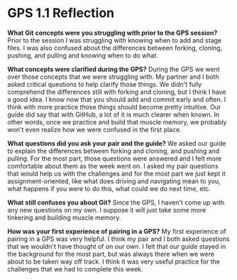 # GPS 1.1 Reflection

**What Git concepts were you struggling with prior to the GPS session?**
Prior to the session I was struggling with knowing when to add and stage files. I was also confused about the differences between forking, cloning, pushing, and pulling and knowing when to do what.

**What concepts were clarified during the GPS?**
During the GPS we went over those concepts that we were struggling with. My partner and I both asked critical questions to help clarify those things. We didn't fully comprehend the differences still with forking and cloning, but I think I have a good idea. I know now that you should add and commit early and often. I think with more practice those things should become pretty intuitive. Our guide did say that with GitHub, a lot of it is much clearer when known. In other words, once we practice and build that muscle memory, we probably won't even realize how we were confused in the first place.

**What questions did you ask your pair and the guide?**
We asked our guide to explain the differences between forking and cloning, and pushing and pulling. For the most part, those questions were answered and I felt more comfortable about them as the week went on. I asked my pair questions that would help us with the challenges and for the most part we just kept it assignment-oriented, like what does driving and navigating mean to you, what happens if you were to do this, what could we do next time, etc.

**What still confuses you about Git?**
Since the GPS, I haven't come up with any new questions on my own. I suppose it will just take some more tinkering and building muscle memory.

**How was your first experience of pairing in a GPS?**
My first experience of pairing in a GPS was very helpful. I think my pair and I both asked questions that we wouldn't have thought of on our own. I felt that our guide stayed in the background for the most part, but was always there when we were about to be taken way off track. I think it was very useful practice for the challenges that we had to complete this week.